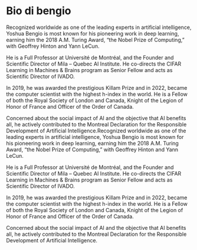 # Bio di bengio

Recognized worldwide as one of the leading experts in artificial intelligence, Yoshua Bengio is most known for his pioneering work in deep learning, earning him the 2018 A.M. Turing Award, “the Nobel Prize of Computing,” with Geoffrey Hinton and Yann LeCun.

He is a Full Professor at Université de Montréal, and the Founder and Scientific Director of Mila – Quebec AI Institute. He co-directs the CIFAR Learning in Machines & Brains program as Senior Fellow and acts as Scientific Director of IVADO.

In 2019, he was awarded the prestigious Killam Prize and in 2022, became the computer scientist with the highest h-index in the world. He is a Fellow of both the Royal Society of London and Canada, Knight of the Legion of Honor of France and Officer of the Order of Canada.

Concerned about the social impact of AI and the objective that AI benefits all, he actively contributed to the Montreal Declaration for the Responsible Development of Artificial Intelligence.Recognized worldwide as one of the leading experts in artificial intelligence, Yoshua Bengio is most known for his pioneering work in deep learning, earning him the 2018 A.M. Turing Award, “the Nobel Prize of Computing,” with Geoffrey Hinton and Yann LeCun.

He is a Full Professor at Université de Montréal, and the Founder and Scientific Director of Mila – Quebec AI Institute. He co-directs the CIFAR Learning in Machines & Brains program as Senior Fellow and acts as Scientific Director of IVADO.

In 2019, he was awarded the prestigious Killam Prize and in 2022, became the computer scientist with the highest h-index in the world. He is a Fellow of both the Royal Society of London and Canada, Knight of the Legion of Honor of France and Officer of the Order of Canada.

Concerned about the social impact of AI and the objective that AI benefits all, he actively contributed to the Montreal Declaration for the Responsible Development of Artificial Intelligence.